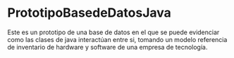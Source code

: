 # PrototipoBasedeDatosJava
Este es un prototipo de una base de datos en el que se puede evidenciar como las clases de java interactúan entre si, tomando un modelo referencia de inventario de hardware y software de una empresa de tecnología.
